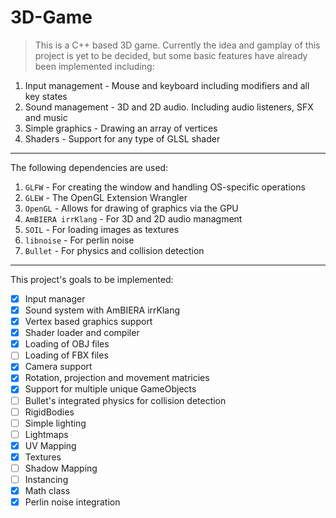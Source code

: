 # 3D-Game
> This is a C++ based 3D game. Currently the idea and gamplay of this project is yet to be decided, but some basic features have already been implemented including:

1. Input management - Mouse and keyboard including modifiers and all key states
2. Sound management - 3D and 2D audio. Including audio listeners, SFX and music
3. Simple graphics - Drawing an array of vertices
4. Shaders - Support for any type of GLSL shader

---

The following dependencies are used:

1. `GLFW` - For creating the window and handling OS-specific operations
2. `GLEW` - The OpenGL Extension Wrangler
3. `OpenGL` - Allows for drawing of graphics via the GPU
4. `AmBIERA irrKlang` - For 3D and 2D audio managment
5. `SOIL` - For loading images as textures
6. `libnoise` - For perlin noise
7. `Bullet` - For physics and collision detection

---

This project's goals to be implemented:

- [x] Input manager
- [x] Sound system with AmBIERA irrKlang
- [x] Vertex based graphics support
- [x] Shader loader and compiler
- [x] Loading of OBJ files
- [ ] Loading of FBX files
- [x] Camera support
- [x] Rotation, projection and movement matricies
- [x] Support for multiple unique GameObjects
- [ ] Bullet's integrated physics for collision detection
- [ ] RigidBodies
- [ ] Simple lighting
- [ ] Lightmaps
- [x] UV Mapping
- [x] Textures
- [ ] Shadow Mapping
- [ ] Instancing
- [x] Math class
- [x] Perlin noise integration
